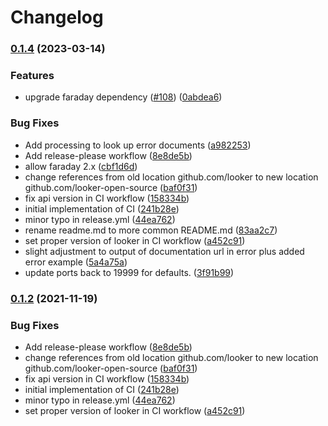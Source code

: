 # Changelog

### [0.1.4](https://www.github.com/looker-open-source/looker-sdk-ruby/compare/v0.1.3...v0.1.4) (2023-03-14)


### Features

* upgrade faraday dependency ([#108](https://www.github.com/looker-open-source/looker-sdk-ruby/issues/108)) ([0abdea6](https://www.github.com/looker-open-source/looker-sdk-ruby/commit/0abdea60e579a104e4f060a9ca9b3cd7ae17d7b0))


### Bug Fixes

* Add processing to look up error documents ([a982253](https://www.github.com/looker-open-source/looker-sdk-ruby/commit/a982253a806833b4ec53ca5322f6ba046ad8fe74))
* Add release-please workflow ([8e8de5b](https://www.github.com/looker-open-source/looker-sdk-ruby/commit/8e8de5b9cb0063047a0f92511ce3f5e93237d109))
* allow faraday 2.x ([cbf1d6d](https://www.github.com/looker-open-source/looker-sdk-ruby/commit/cbf1d6df15e1c3e2101772de3be78e95e7a6cf06))
* change references from old location github.com/looker to new location github.com/looker-open-source ([baf0f31](https://www.github.com/looker-open-source/looker-sdk-ruby/commit/baf0f315deec45d04d53ca2ba08ad7139beed884))
* fix api version in CI workflow ([158334b](https://www.github.com/looker-open-source/looker-sdk-ruby/commit/158334bf7675ebbc3293f8fc06b028e0039eddf7))
* initial implementation of CI ([241b28e](https://www.github.com/looker-open-source/looker-sdk-ruby/commit/241b28ef9569fc4c7b940803537d49c48a4b3224))
* minor typo in release.yml ([44ea762](https://www.github.com/looker-open-source/looker-sdk-ruby/commit/44ea76282eade774b82750ee2dfa98c603a60733))
* rename readme.md to more common README.md ([83aa2c7](https://www.github.com/looker-open-source/looker-sdk-ruby/commit/83aa2c788c60c7a305b7af40990e75128353cb8d))
* set proper version of looker in CI workflow ([a452c91](https://www.github.com/looker-open-source/looker-sdk-ruby/commit/a452c91a364ebecd420bf1a110f9b497b3fb0349))
* slight adjustment to output of documentation url in error plus added error example ([5a4a75a](https://www.github.com/looker-open-source/looker-sdk-ruby/commit/5a4a75ad0af2c477db9980743fe59388e2a6cfb6))
* update ports back to 19999 for defaults. ([3f91b99](https://www.github.com/looker-open-source/looker-sdk-ruby/commit/3f91b9923c1821e840e84014759c54ea07b7072f))

### [0.1.2](https://www.github.com/looker-open-source/looker-sdk-ruby/compare/v0.1.1...v0.1.2) (2021-11-19)


### Bug Fixes

* Add release-please workflow ([8e8de5b](https://www.github.com/looker-open-source/looker-sdk-ruby/commit/8e8de5b9cb0063047a0f92511ce3f5e93237d109))
* change references from old location github.com/looker to new location github.com/looker-open-source ([baf0f31](https://www.github.com/looker-open-source/looker-sdk-ruby/commit/baf0f315deec45d04d53ca2ba08ad7139beed884))
* fix api version in CI workflow ([158334b](https://www.github.com/looker-open-source/looker-sdk-ruby/commit/158334bf7675ebbc3293f8fc06b028e0039eddf7))
* initial implementation of CI ([241b28e](https://www.github.com/looker-open-source/looker-sdk-ruby/commit/241b28ef9569fc4c7b940803537d49c48a4b3224))
* minor typo in release.yml ([44ea762](https://www.github.com/looker-open-source/looker-sdk-ruby/commit/44ea76282eade774b82750ee2dfa98c603a60733))
* set proper version of looker in CI workflow ([a452c91](https://www.github.com/looker-open-source/looker-sdk-ruby/commit/a452c91a364ebecd420bf1a110f9b497b3fb0349))
